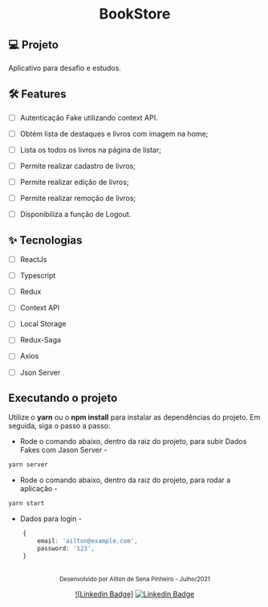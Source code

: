 <h1 align="center">
  BookStore
</h1>

## 💻 Projeto
Aplicativo para desafio e estudos.


## :hammer_and_wrench: Features 

-   [ ] Autenticação Fake utilizando context API.
-   [ ] Obtém lista de destaques e livros com imagem na home;
-   [ ] Lista os todos os livros na página de listar;
-   [ ] Permite realizar cadastro de livros;
-   [ ] Permite realizar edição de livros;
-   [ ] Permite realizar remoção de livros;
-   [ ] Disponibiliza a função de Logout.


## ✨ Tecnologias

-   [ ] ReactJs
-   [ ] Typescript
-   [ ] Redux
-   [ ] Context API
-   [ ] Local Storage
-   [ ] Redux-Saga
-   [ ] Axios
-   [ ] Json Server



## Executando o projeto

Utilize o **yarn** ou o **npm install** para instalar as dependências do projeto.
Em seguida, siga o passo a passo:
- Rode o comando abaixo, dentro da raiz do projeto, para subir Dados Fakes com Jason Server -

```cl
yarn server
```
- Rode o comando abaixo, dentro da raiz do projeto, para rodar a aplicação -

```cl
yarn start
```

- Dados para login -

```ts
    {
        email: 'ailton@example.com',
        password: '123',
    }
```

<br />

<div align="center">
  <small>Desenvolvido por Ailton de Sena Pinheiro - Julho/2021</small>

  [![Linkedin Badge]](https://www.linkedin.com/in/ailtonsenap/)
    [![Linkedin Badge](https://img.shields.io/badge/Ailton_Sena-000?style=for-the-badge&logo=linkedin&logoColor=white&link=https://www.linkedin.com/in/ailtonsenap)](https://www.linkedin.com/in/ailtonsenap/) 
</div>
